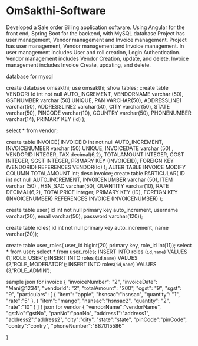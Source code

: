 # OmSakthi-Software
Developed a Sale order Billing application software. Using Angular for the front end, Spring Boot for the backend, with MySQL database Project has user management, Vendor management and Invoice management. Project has user management, Vendor management and Invoice management. In user management includes User and roll creation, Login Authentication. Vendor management includes Vendor Creation, update, and delete. Invoice management includes Invoice Create, updating, and delete.

database for mysql

create database omsakthi;
use omsakthi;
show tables;
 create table VENDOR(
 Id int not null AUTO_INCREMENT,
 VENDORNAME varchar (50),
 GSTNUMBER varchar (50) UNIQUE,
 PAN VARCHAR(50),
 ADDRESSLINE1 varchar(50),
 ADDRESSLINE2 varchar(50),
 CITY varchar(50),
 STATE varchar(50),
 PINCODE varchar(10),
 COUNTRY varchar(50),
 PHONENUMBER varchar(14),
 PRIMARY KEY (id)
 );
 
 select * from vendor;
 
create table INVOICE(
 INVOICEID int not null AUTO_INCREMENT,
 INVOICENUMBER varchar (50) UNIQUE,
 INVOICEDATE varchar (50) ,
 VENDORID INTEGER,
 TAX decimal(6,2),
 TOTALAMOUNT INTEGER,
 CGST INTEGER,
 SGST INTEGER,
 PRIMARY KEY (INVOICEID),
   FOREIGN KEY (VENDORID) REFERENCES VENDOR(Id)
 );
 ALTER TABLE INVOICE
MODIFY COLUMN TOTALAMOUNT int;
desc  invoice;
create table PARTICULAR(
 ID int not null AUTO_INCREMENT,
 INVOICENUMBER varchar (50),
 ITEM varchar (50) ,
 HSN_SAC varchar(50),
 QUANTITY varchar(10),
 RATE DECIMAL(6,2),
 TOTALPRICE integer,
 PRIMARY KEY (ID),
 FOREIGN KEY (INVOICENUMBER)
 REFERENCES INVOICE (INVOICENUMBER)
 );

create table user(
id int not null primary key auto_increment,
username varchar(20),
email varchar(50),
password varchar(120));

create table roles(
id int not null primary key auto_increment,
name varchar(20));

create table user_roles(
user_id bigint(20) primary key,
role_id int(11));
select * from user;
select * from user_roles;
INSERT INTO roles (`id`,`name`) VALUES (1,'ROLE_USER');
INSERT INTO roles (`id`,`name`) VALUES (2,'ROLE_MODERATOR');
INSERT INTO roles(`id`,`name`) VALUES (3,'ROLE_ADMIN');

 sample json for invoice
 {
    "invoiceNumber": "2",
    "invoiceDate": "Mani@1234",
    "vendorId": "2",
    "totalAmount": "200",
    "cgst": "9",
    "sgst": "9",
    "particulars": [
        {
            "item": "apple",
            "hsnsac":"hsnsac",
            "quantity": "1",
            "rate":"5"
        },
        {
            "item": "mango",
            "hsnsac":"hsnsac2",
            "quantity": "2",
            "rate":"10"
        }
    ]
}
json for vendor
{
    "vendorName":"vendorName",
    "gstNo":"gstNo",
    "panNo":"panNo",
    "address1":"address1",
     "address2":"address2",
     "city":"city",
     "state":"state",
     "pinCode":"pinCode",
     "contry":"contry",
    "phoneNumber":"887015586"
    
}



